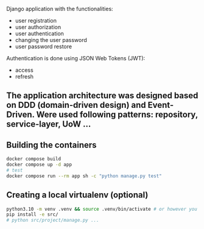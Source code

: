 Django application with the functionalities:
- user registration
- user authorization
- user authentication
- changing the user password
- user password restore

Authentication is done using JSON Web Tokens (JWT):
- access
- refresh

## The application architecture was designed based on DDD (domain-driven design) and Event-Driven. Were used following patterns: repository, service-layer, UoW ...

## Building the containers
```sh
docker compose build
docker compose up -d app
# test
docker compose run --rm app sh -c "python manage.py test"
```

## Creating a local virtualenv (optional)
```sh
python3.10 -m venv .venv && source .venv/bin/activate # or however you like to create virtualenvs
pip install -e src/
# python src/project/manage.py ...
```
